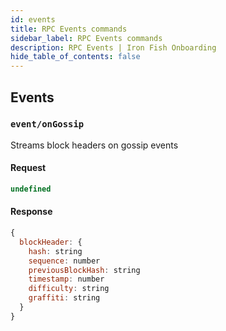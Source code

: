 ```yaml
---
id: events
title: RPC Events commands
sidebar_label: RPC Events commands
description: RPC Events | Iron Fish Onboarding
hide_table_of_contents: false
---
```


## Events

### `event/onGossip`

Streams block headers on gossip events

#### Request

```js
undefined
```

#### Response

```js
{
  blockHeader: {
    hash: string
    sequence: number
    previousBlockHash: string
    timestamp: number
    difficulty: string
    graffiti: string
  }
}
```
